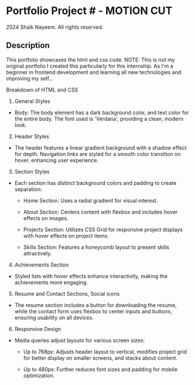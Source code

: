 # Portfolio Project # - MOTION CUT

 2024 Shaik Nayeem. All rights reserved.


## Description ##

This portfolio showcases the html and css code. NOTE: This is not my original portfolio I created this particularly for this internship. As I'm a beginner in frontend development and learning all new technologies and improving my self...


 Breakdown of HTML and CSS

 1. General Styles

- Body: The body element has a dark background color, and text color for the entire body. The font used is 'Verdana', providing a clean, modern look.

 2. Header Styles

- The header features a linear gradient background with a shadow effect for depth. Navigation links are styled for a smooth color transition on hover, enhancing user experience.

 3. Section Styles

- Each section has distinct background colors and padding to create separation:

  - Home Section: Uses a radial gradient for visual interest.

  - About Section: Centers content with flexbox and includes hover effects on images.

  - Projects Section: Utilizes CSS Grid for responsive project displays with hover effects on project items.

  - Skills Section: Features a honeycomb layout to present skills attractively.

 4. Achievements Section

- Styled lists with hover effects enhance interactivity, making the achievements more engaging.

 5. Resume and Contact Sections, Social icons

- The resume section includes a button for downloading the resume, while the contact form uses flexbox to center inputs and buttons, ensuring usability on all devices.

6. Responsive Design 

- Media queries adjust layouts for various screen sizes:

  - Up to 768px: Adjusts header layout to vertical, modifies project grid for better display on smaller screens, and stacks about content.

  - Up to 480px: Further reduces font sizes and padding for mobile optimization.

